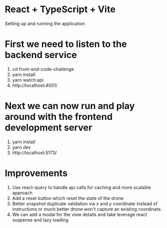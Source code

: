 # React + TypeScript + Vite

Setting up and running the application

# First we need to listen to the backend service

1. cd front-end-code-challenge
2. yarn install
3. yarn watch:api
4. http://localhost:4001/

# Next we can now run and play around with the frontend development server 

1. yarn install
2. yarn dev
3. http://localhost:5173/

# Improvements
1. Use react-query to handle api calls for caching and more scalable approach
2. Add a reset button which reset the state of the drone
3. Better snapshot duplicate validation via x and y coordinate instead of instructions or much better drone won't capture an existing coordinate.
4. We can add a modal for the view details and take leverage react suspense and lazy loading 
